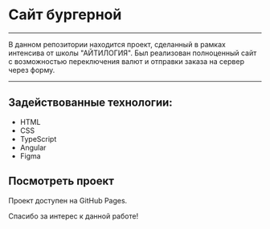 # Сайт бургерной
---
В данном репозитории находится проект, сделанный в рамках интенсива от школы "АЙТИЛОГИЯ". Был реализован полноценный сайт с возможностью переключения валют и отправки заказа на сервер через форму.

---

## Задействованные технологии:

* HTML
* CSS
* TypeScript
* Angular
* Figma

## Посмотреть проект
Проект доступен на GitHub Pages.

Спасибо за интерес к данной работе!

